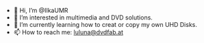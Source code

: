 - 👋 Hi, I’m @IlkaUMR
- 👀 I’m interested in multimedia and DVD solutions.
- 🌱 I’m currently learning how to creat or copy my own UHD Disks.
- 📫 How to reach me: luluna@dvdfab.at


<!---
IlkaUMR/IlkaUMR is a ✨ special ✨ repository because its `README.md` (this file) appears on your GitHub profile.
You can click the Preview link to take a look at your changes.
--->

